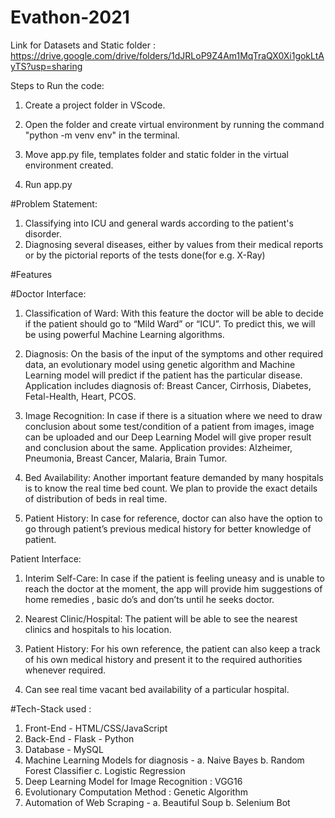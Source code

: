 # Evathon-2021

Link for Datasets and Static folder :
https://drive.google.com/drive/folders/1dJRLoP9Z4Am1MqTraQX0Xi1gokLtAyTS?usp=sharing

Steps to Run the code:

1. Create a project folder in VScode.

2. Open the folder and create virtual environment by running the command "python -m venv env" in the terminal.

3. Move app.py file, templates folder and static folder in the virtual environment created.

4. Run app.py


#Problem Statement: 
1. Classifying into ICU and general wards according to the patient's disorder.
2. Diagnosing several diseases, either by values from their medical reports or by the pictorial reports of the tests done(for e.g. X-Ray)


#Features

#Doctor Interface:

1. Classification of Ward: With this feature the doctor will be able to decide if the patient should go to “Mild Ward” or “ICU”. To predict this, we will be using powerful Machine Learning algorithms.

2. Diagnosis: On the basis of the input of the symptoms and other required data, an evolutionary model using genetic algorithm and  Machine Learning model will predict if the patient has the particular disease. 
Application includes diagnosis of: Breast Cancer, Cirrhosis, Diabetes, Fetal-Health, Heart, PCOS.

3. Image Recognition: In case if there is a situation where we need to draw conclusion about some test/condition of a patient from images, image can be uploaded and our Deep Learning Model will give proper result and conclusion about the same.
Application provides: Alzheimer, Pneumonia, Breast Cancer, Malaria, Brain Tumor.

4. Bed Availability: Another important feature demanded by many hospitals is to know the real time bed count. We plan to provide the exact details of distribution of beds in real time.

5. Patient History: In case for reference, doctor can also have the option to go through patient’s previous medical history for better knowledge of patient.

Patient Interface:

1. Interim Self-Care: In case if the patient is feeling uneasy and is unable to reach the doctor at the moment, the app will provide him suggestions of home remedies , basic do’s and don’ts until he seeks doctor.

2. Nearest Clinic/Hospital: The patient will be able to see the nearest clinics and hospitals to his location.

3. Patient History: For his own reference, the patient can also keep a track of his own medical history and present it to the required authorities whenever required.

4. Can see real time vacant bed availability of a particular hospital.


#Tech-Stack used :

1. Front-End - HTML/CSS/JavaScript
2. Back-End - Flask - Python
3. Database - MySQL
4. Machine Learning Models for diagnosis - 
    a. Naive Bayes
    b. Random Forest Classifier
    c. Logistic Regression
5. Deep Learning Model for Image Recognition : VGG16
6. Evolutionary Computation Method : Genetic Algorithm
7. Automation of Web Scraping -
    a. Beautiful Soup
    b. Selenium Bot




